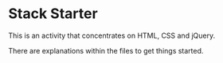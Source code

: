 # Stack Starter

This is an activity that concentrates on HTML, CSS and jQuery. 
 
There are explanations within the files to get things started. 

